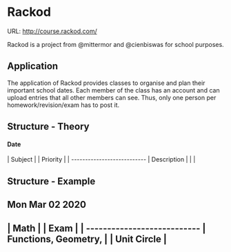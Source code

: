# Rackod

URL: http://course.rackod.com/

Rackod is a project from @mittermor and @cienbiswas for school purposes.

## Application

The application of Rackod provides classes to organise and plan their important school dates.
Each member of the class has an account and can upload entries that all other members can see.
Thus, only one person per homework/revision/exam has to post it.

## Structure - Theory

#### Date
   |   Subject                 |
   |   Priority                |
   | ---------------------------
   |   Description             |
   |                           |


## Structure - Example

Mon Mar 02 2020
--------------------------------
   |   Math                    |
   |   Exam                    |
   | ---------------------------
   |   Functions, Geometry,    |
   |   Unit Circle             |
   -----------------------------
